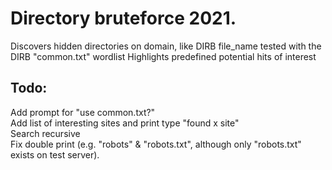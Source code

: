 # Directory bruteforce 2021.

Discovers hidden directories on domain, like DIRB
file_name tested with the DIRB "common.txt" wordlist
Highlights predefined potential hits of interest

## Todo: 
Add prompt for "use common.txt?"
<br>Add list of interesting sites and print type "found x site"
<br>Search recursive
<br>Fix double print (e.g. "robots" & "robots.txt", although only "robots.txt" exists on test server).
